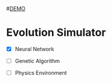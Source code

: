 #[DEMO](https://adityathebe.github.io/evolutionSimulator/)
    
# Evolution Simulator

- [x] Neural Network
- [ ] Genetic Algorithm
- [ ] Physics Environment

